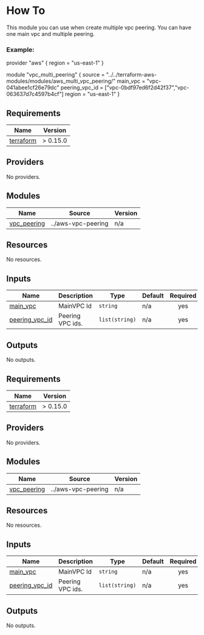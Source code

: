 # How To
This module you can use when create multiple vpc peering. You can have one main vpc and multiple peering.

### Example:

provider "aws" {
    region = "us-east-1"
}

module "vpc_multi_peering" {
    source         = "../../terraform-aws-modules/modules/aws_multi_vpc_peering/"
    main_vpc       = "vpc-041abee1cf26e79dc"
    peering_vpc_id = ["vpc-0bdf97ed6f2d42f37","vpc-063637d7c4597b4cf"]
    region         = "us-east-1"
}

<!-- BEGIN_TF_DOCS -->
## Requirements

| Name | Version |
|------|---------|
| <a name="requirement_terraform"></a> [terraform](#requirement\_terraform) | > 0.15.0 |

## Providers

No providers.

## Modules

| Name | Source | Version |
|------|--------|---------|
| <a name="module_vpc_peering"></a> [vpc\_peering](#module\_vpc\_peering) | ../aws-vpc-peering | n/a |

## Resources

No resources.

## Inputs

| Name | Description | Type | Default | Required |
|------|-------------|------|---------|:--------:|
| <a name="input_main_vpc"></a> [main\_vpc](#input\_main\_vpc) | MainVPC Id | `string` | n/a | yes |
| <a name="input_peering_vpc_id"></a> [peering\_vpc\_id](#input\_peering\_vpc\_id) | Peering VPC ids. | `list(string)` | n/a | yes |

## Outputs

No outputs.
<!-- END_TF_DOCS -->
<!-- BEGINNING OF PRE-COMMIT-TERRAFORM DOCS HOOK -->
## Requirements

| Name | Version |
|------|---------|
| <a name="requirement_terraform"></a> [terraform](#requirement\_terraform) | > 0.15.0 |

## Providers

No providers.

## Modules

| Name | Source | Version |
|------|--------|---------|
| <a name="module_vpc_peering"></a> [vpc\_peering](#module\_vpc\_peering) | ../aws-vpc-peering | n/a |

## Resources

No resources.

## Inputs

| Name | Description | Type | Default | Required |
|------|-------------|------|---------|:--------:|
| <a name="input_main_vpc"></a> [main\_vpc](#input\_main\_vpc) | MainVPC Id | `string` | n/a | yes |
| <a name="input_peering_vpc_id"></a> [peering\_vpc\_id](#input\_peering\_vpc\_id) | Peering VPC ids. | `list(string)` | n/a | yes |

## Outputs

No outputs.
<!-- END OF PRE-COMMIT-TERRAFORM DOCS HOOK -->
